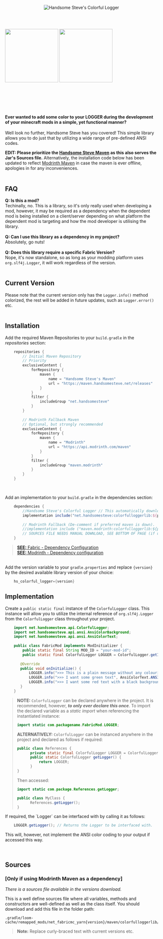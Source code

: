 
<p align="center">
<img src="https://maven.handsomesteve.net/data/images/banners/handsomesteves-colorful-logger-banner.png" alt="Handsome Steve's Colorful Logger">
</p>

[ko-fi]:https://ko-fi.com/handsomesteve
[modrinth]:https://modrinth.com/mod/colorfulloggerlib

<br><br>

[<img src="https://maven.handsomesteve.net/data/images/buttons/github-buttons-kofi-trans.png?v15-08-2024" width="175em" />][ko-fi]
[<img src="https://maven.handsomesteve.net/data/images/buttons/github-buttons-modrinth-trans.png?v15-08-2024" width="175em" style=""/>][modrinth]

<br><br>
<br>
<br>

#### Ever wanted to add some color to your LOGGER during the development of your minecraft mods in a simple, yet functional manner?<br>
Well look no further, Handsome Steve has you covered! This simple library allows you to do just that by utilizing a wide range of pre-defined ANSI codes.<br>

**EDIT: Please prioritize the [Handsome Steve Maven](https://maven.handsomesteve.net/) as this also serves the Jar's Sources file.** Alternatively, the installation code below has been updated to reflect [Modrinth Maven](https://support.modrinth.com/en/articles/8801191-modrinth-maven) in case the maven is ever offline, apologies in for any inconveniences.
<br><br>
## FAQ
**Q: Is this a mod?**
<br>Techinally, no. This is a library, so it's only really used when developing a mod, however, it may be required as a dependency when the dependent mod is being installed on a client/server depending on what platform the dependent mod is targeting and how the mod developer is utilising the library.
<br><br>
**Q: Can I use this library as a dependency in my project?**
<br> Absolutely, go nuts!
<br><br>
**Q: Does this library require a specific Fabric Version?**
<br> Nope, it's now standalone, so as long as your modding platform uses `org.slf4j.Logger`, it will work regardless of the version.
<br><br>

## Current Version
Please note that the current version only has the `Logger.info()` method colorized, the rest will be added in future updates, such as `Logger.error()` etc.
<br><br>

## Installation
Add the required Maven Repositories to your `build.gradle` in the *repositories* section:
```groovy
    repositories {
        // Initial Maven Repository
        // Priority
        exclusiveContent {
            forRepository {
                maven {
                    name = "Handsome Steve's Maven"
                    url = "https://maven.handsomesteve.net/releases"
                }
            }
            filter {
                includeGroup "net.handsomesteve"
            }
        }
        
        // Modrinth Fallback Maven
        // Optional, but strongly recommended
        exclusiveContent {
            forRepository {
                maven {
                    name = "Modrinth"
                    url = "https://api.modrinth.com/maven"
                }
            }
            filter {
                includeGroup "maven.modrinth"
            }
        }
    }
```
<br>

Add an implementation to your `build.gradle` in the dependencies section:
```groovy
    dependencies {
        //Handsome Steve's Colorful Logger // This automatically downloads the sources file as well.
        implementation include("net.handsomesteve:colorfulloggerlib:${project.hs_colorful_logger}")
        
        // Modrinth Fallback (De-comment if preferred maven is down).
        //implementation include ("maven.modrinth:colorfulloggerlib:${project.hs_colorful_logger}")
        // SOURCES FILE NEEDS MANUAL DOWNLOAD, SEE BOTTOM OF PAGE (if using fallback maven).
    }
```
> [**SEE:** Fabric - Dependency Configuration](https://fabricmc.net/wiki/documentation:fabric_loom#options)<br>
> [**SEE:** Modrinth - Dependency configuration](https://support.modrinth.com/en/articles/8801191-modrinth-maven#h_2484bbd424)

<br>Add the version variable to your `gradle.properties` and replace `{version}` by the desired available library version of your choice:
```groovy
    hs_colorful_logger={version}
```

## Implementation
Create a `public static final` instance of the `ColorfulLogger` class. This instance will allow you to utilize the internal reference of `org.slf4j.Logger` from the `ColorfulLogger` class throughout your project.

```java
    import net.handsomesteve.api.ColorfulLogger;
    import net.handsomesteve.api.ansi.AnsiColorBackground;
    import net.handsomesteve.api.ansi.AnsiColorText;
    
    public class FabricMod implements ModInitializer {
        public static final String MOD_ID = "your-mod-id";
        public static final ColorfulLogger LOGGER = ColorfulLogger.getInstance("your-mod-id", false);
 
       @Override
       public void onInitialize() {
           LOGGER.info(">>> This is a plain message without any colouring");
           LOGGER.info(">>> I want some green text", AnsiColorText.ANSI_BRIGHT_GREEN);
           LOGGER.info(">>> I want some red text with a black background", AnsiColorText.ANSI_BRIGHT_RED, AnsiColorBackground.ANSI_BLACK_BACK);
       }
    }
```
> **NOTE:** `ColorfulLogger` can be declared anywhere in the project. It is recommended, however, ***to only ever declare this once***. To import the declared variable as a *static import* when referencing the instantiated instance:
> ```java
> import static com.packagename.FabricMod.LOGGER;
> ```
> **ALTERNATIVELY:** `ColorfulLogger` can be instanced anywhere in the project and declared as follows if required:
> ```java
> public class References {
>       private static final ColorfulLogger LOGGER = ColorfulLogger.getInstance();
>       public static ColorfulLogger getLogger() {
>           return LOGGER;
>       }
> }
> ```
> Then accessed:
> ```java
> import static com.package.References.getLogger;
> 
> public class MyClass {
>       References.getLogger();
> }
> ```

<p>If required, the `Logger` can be interfaced with by calling it as follows:</p>

```java
    LOGGER.getLogger(); // Returns the Logger to be interfaced with.
```

<p>This will, however, not implement the ANSI color coding to your output if accessed this way.</p>

<br>

## Sources
### [Only if using Modrinth Maven as a dependency]
*<p>There is a sources file available in the versions download.</p>*
<p>This is a well define sources file where all variables, methods and constructors are well-defined as well as the class itself.
You should download and add this file in the folder path:</p>

```
.gradle/loom-cache/remapped_mods/net_fabricmc_yarn{version}/maven/colorfulloggerlib/{hs_colorful_logger_version}/
```
> **Note:** Replace curly-braced text with current versions etc.
